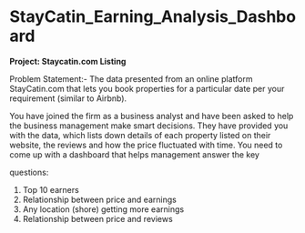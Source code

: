 # StayCatin_Earning_Analysis_Dashboard

**Project: Staycatin.com Listing**

Problem Statement:-
The data presented from an online platform StayCatin.com that lets you book properties for a particular date per your requirement (similar to Airbnb).

You have joined the firm as a business analyst and have been asked to help the business management make smart decisions. They have provided you with the
data, which lists down details of each property listed on their website, the reviews and how the price fluctuated with time.
You need to come up with a dashboard that helps management answer the key

questions:
1. Top 10 earners
2. Relationship between price and earnings
3. Any location (shore) getting more earnings
4. Relationship between price and reviews

